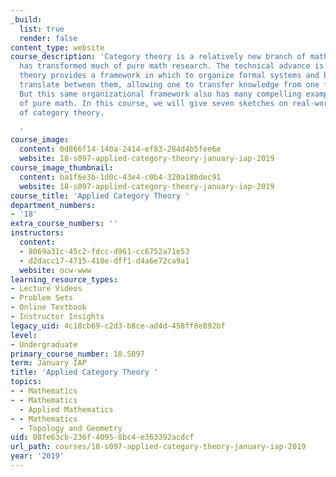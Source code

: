 ```yaml
---
_build:
  list: true
  render: false
content_type: website
course_description: 'Category theory is a relatively new branch of mathematics that
  has transformed much of pure math research. The technical advance is that category
  theory provides a framework in which to organize formal systems and by which to
  translate between them, allowing one to transfer knowledge from one field to another.
  But this same organizational framework also has many compelling examples outside
  of pure math. In this course, we will give seven sketches on real-world applications
  of category theory.

  '
course_image:
  content: 0d866f14-140a-2414-ef83-284d4b5fee6e
  website: 18-s097-applied-category-theory-january-iap-2019
course_image_thumbnail:
  content: ba1f6e3b-1d0c-43e4-c0b4-320a18bdec91
  website: 18-s097-applied-category-theory-january-iap-2019
course_title: 'Applied Category Theory '
department_numbers:
- '18'
extra_course_numbers: ''
instructors:
  content:
  - 8069a31c-45c2-fdcc-d961-cc6752a71e53
  - d2dacc17-4715-418e-dff1-d4a6e72ca9a1
  website: ocw-www
learning_resource_types:
- Lecture Videos
- Problem Sets
- Online Textbook
- Instructor Insights
legacy_uid: 4c18cb69-c2d3-b8ce-ad4d-458ff8e892bf
level:
- Undergraduate
primary_course_number: 18.S097
term: January IAP
title: 'Applied Category Theory '
topics:
- - Mathematics
- - Mathematics
  - Applied Mathematics
- - Mathematics
  - Topology and Geometry
uid: 08fe63cb-236f-4095-8bc4-e363392acdcf
url_path: courses/18-s097-applied-category-theory-january-iap-2019
year: '2019'
---
```

